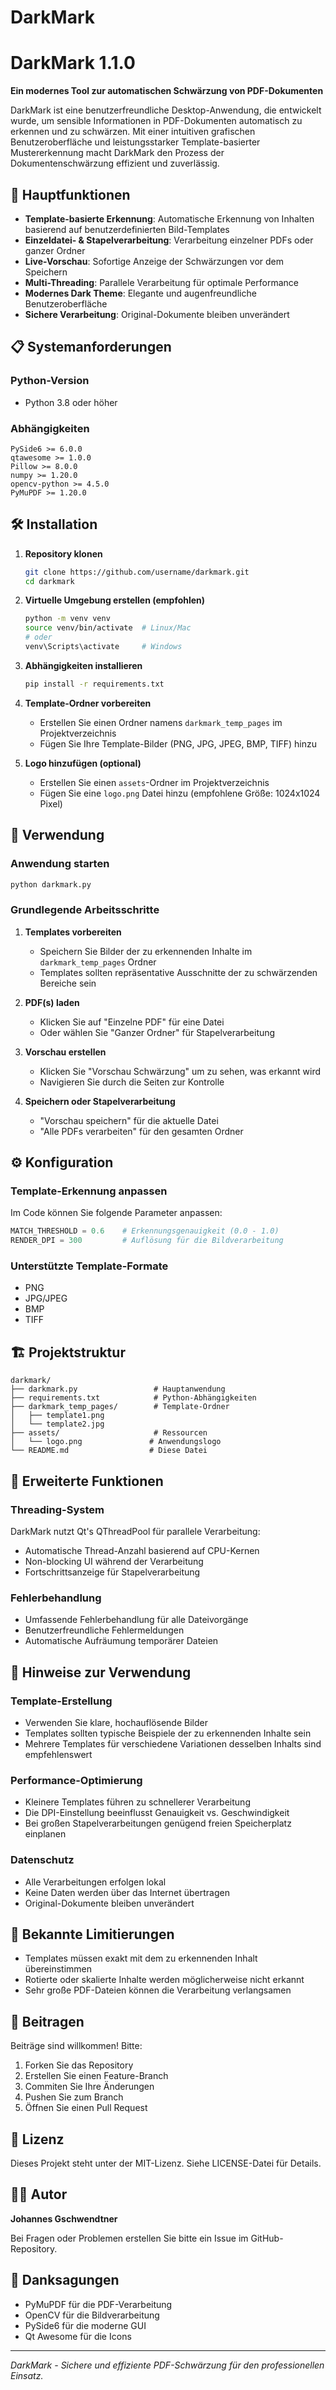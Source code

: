 # DarkMark
# DarkMark 1.1.0

**Ein modernes Tool zur automatischen Schwärzung von PDF-Dokumenten**

DarkMark ist eine benutzerfreundliche Desktop-Anwendung, die entwickelt wurde, um sensible Informationen in PDF-Dokumenten automatisch zu erkennen und zu schwärzen. Mit einer intuitiven grafischen Benutzeroberfläche und leistungsstarker Template-basierter Mustererkennung macht DarkMark den Prozess der Dokumentenschwärzung effizient und zuverlässig.

## 🚀 Hauptfunktionen

- **Template-basierte Erkennung**: Automatische Erkennung von Inhalten basierend auf benutzerdefinierten Bild-Templates
- **Einzeldatei- & Stapelverarbeitung**: Verarbeitung einzelner PDFs oder ganzer Ordner
- **Live-Vorschau**: Sofortige Anzeige der Schwärzungen vor dem Speichern
- **Multi-Threading**: Parallele Verarbeitung für optimale Performance
- **Modernes Dark Theme**: Elegante und augenfreundliche Benutzeroberfläche
- **Sichere Verarbeitung**: Original-Dokumente bleiben unverändert

## 📋 Systemanforderungen

### Python-Version
- Python 3.8 oder höher

### Abhängigkeiten
```
PySide6 >= 6.0.0
qtawesome >= 1.0.0
Pillow >= 8.0.0
numpy >= 1.20.0
opencv-python >= 4.5.0
PyMuPDF >= 1.20.0
```

## 🛠️ Installation

1. **Repository klonen**
   ```bash
   git clone https://github.com/username/darkmark.git
   cd darkmark
   ```

2. **Virtuelle Umgebung erstellen (empfohlen)**
   ```bash
   python -m venv venv
   source venv/bin/activate  # Linux/Mac
   # oder
   venv\Scripts\activate     # Windows
   ```

3. **Abhängigkeiten installieren**
   ```bash
   pip install -r requirements.txt
   ```

4. **Template-Ordner vorbereiten**
   - Erstellen Sie einen Ordner namens `darkmark_temp_pages` im Projektverzeichnis
   - Fügen Sie Ihre Template-Bilder (PNG, JPG, JPEG, BMP, TIFF) hinzu

5. **Logo hinzufügen (optional)**
   - Erstellen Sie einen `assets`-Ordner im Projektverzeichnis
   - Fügen Sie eine `logo.png` Datei hinzu (empfohlene Größe: 1024x1024 Pixel)

## 🚀 Verwendung

### Anwendung starten
```bash
python darkmark.py
```

### Grundlegende Arbeitsschritte

1. **Templates vorbereiten**
   - Speichern Sie Bilder der zu erkennenden Inhalte im `darkmark_temp_pages` Ordner
   - Templates sollten repräsentative Ausschnitte der zu schwärzenden Bereiche sein

2. **PDF(s) laden**
   - Klicken Sie auf "Einzelne PDF" für eine Datei
   - Oder wählen Sie "Ganzer Ordner" für Stapelverarbeitung

3. **Vorschau erstellen**
   - Klicken Sie "Vorschau Schwärzung" um zu sehen, was erkannt wird
   - Navigieren Sie durch die Seiten zur Kontrolle

4. **Speichern oder Stapelverarbeitung**
   - "Vorschau speichern" für die aktuelle Datei
   - "Alle PDFs verarbeiten" für den gesamten Ordner

## ⚙️ Konfiguration

### Template-Erkennung anpassen
Im Code können Sie folgende Parameter anpassen:

```python
MATCH_THRESHOLD = 0.6    # Erkennungsgenauigkeit (0.0 - 1.0)
RENDER_DPI = 300         # Auflösung für die Bildverarbeitung
```

### Unterstützte Template-Formate
- PNG
- JPG/JPEG
- BMP
- TIFF

## 🏗️ Projektstruktur

```
darkmark/
├── darkmark.py                 # Hauptanwendung
├── requirements.txt            # Python-Abhängigkeiten
├── darkmark_temp_pages/        # Template-Ordner
│   ├── template1.png
│   └── template2.jpg
├── assets/                     # Ressourcen
│   └── logo.png               # Anwendungslogo
└── README.md                  # Diese Datei
```

## 🔧 Erweiterte Funktionen

### Threading-System
DarkMark nutzt Qt's QThreadPool für parallele Verarbeitung:
- Automatische Thread-Anzahl basierend auf CPU-Kernen
- Non-blocking UI während der Verarbeitung
- Fortschrittsanzeige für Stapelverarbeitung

### Fehlerbehandlung
- Umfassende Fehlerbehandlung für alle Dateivorgänge
- Benutzerfreundliche Fehlermeldungen
- Automatische Aufräumung temporärer Dateien

## 📝 Hinweise zur Verwendung

### Template-Erstellung
- Verwenden Sie klare, hochauflösende Bilder
- Templates sollten typische Beispiele der zu erkennenden Inhalte sein
- Mehrere Templates für verschiedene Variationen desselben Inhalts sind empfehlenswert

### Performance-Optimierung
- Kleinere Templates führen zu schnellerer Verarbeitung
- Die DPI-Einstellung beeinflusst Genauigkeit vs. Geschwindigkeit
- Bei großen Stapelverarbeitungen genügend freien Speicherplatz einplanen

### Datenschutz
- Alle Verarbeitungen erfolgen lokal
- Keine Daten werden über das Internet übertragen
- Original-Dokumente bleiben unverändert

## 🐛 Bekannte Limitierungen

- Templates müssen exakt mit dem zu erkennenden Inhalt übereinstimmen
- Rotierte oder skalierte Inhalte werden möglicherweise nicht erkannt
- Sehr große PDF-Dateien können die Verarbeitung verlangsamen

## 🤝 Beitragen

Beiträge sind willkommen! Bitte:

1. Forken Sie das Repository
2. Erstellen Sie einen Feature-Branch
3. Commiten Sie Ihre Änderungen
4. Pushen Sie zum Branch
5. Öffnen Sie einen Pull Request

## 📄 Lizenz

Dieses Projekt steht unter der MIT-Lizenz. Siehe LICENSE-Datei für Details.

## 👨‍💻 Autor

**Johannes Gschwendtner**

Bei Fragen oder Problemen erstellen Sie bitte ein Issue im GitHub-Repository.

## 🙏 Danksagungen

- PyMuPDF für die PDF-Verarbeitung
- OpenCV für die Bildverarbeitung
- PySide6 für die moderne GUI
- Qt Awesome für die Icons

---

*DarkMark - Sichere und effiziente PDF-Schwärzung für den professionellen Einsatz.*

